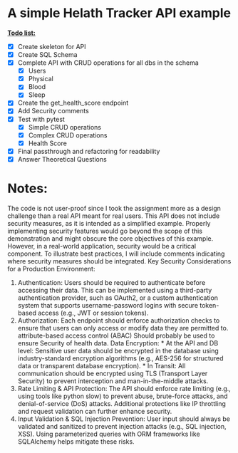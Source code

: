 <h1>A simple Helath Tracker API example</h1>



**<u>Todo list:</u>**
- [x] Create skeleton for API
- [X] Create SQL Schema
- [X] Complete API with CRUD operations for all dbs in the schema
  - [X] Users
  - [X] Physical
  - [X] Blood
  - [X] Sleep
- [X] Create the get_health_score endpoint
- [X] Add Security comments
- [X] Test with pytest
  - [X] Simple CRUD operations
  - [X] Complex CRUD operations
  - [X] Health Score
- [X] Final passthrough and refactoring for readability
- [X] Answer Theoretical Questions

# Notes:
The code is not user-proof since I took the assignment more as a design challenge than a real API meant for real users.
This API does not include security measures, as it is intended as a simplified example. Properly implementing security
features would go beyond the scope of this demonstration and might obscure the core objectives of this example.
However, in a real-world application, security would be a critical component.
 To illustrate best practices, I will include comments indicating where security measures should be integrated.
Key Security Considerations for a Production Environment:

1. Authentication: Users should be required to authenticate before accessing their data. 
    This can be implemented using a third-party authentication provider, such as OAuth2,
    or a custom authentication system that supports username-password logins with secure token-based access
    (e.g., JWT or session tokens).
2. Authorization: Each endpoint should enforce authorization checks to ensure that users can only access or 
    modify data they are permitted to. attribute-based access control (ABAC) Should probably be used to ensure Security of health data. 
    Data Encryption:
        * At the API and DB level: Sensitive user data should be encrypted in the database using industry-standard encryption algorithms
            (e.g., AES-256 for structured data or transparent database encryption).
        * In Transit: All communication should be encrypted using TLS (Transport Layer Security) to prevent interception
            and man-in-the-middle attacks.
3. Rate Limiting & API Protection: The API should enforce rate limiting (e.g., using tools like python slow) to 
    prevent abuse, brute-force attacks, and denial-of-service (DoS) attacks.
    Additional protections like IP throttling and request validation can further enhance security.
4. Input Validation & SQL Injection Prevention: User input should always be validated and sanitized to prevent injection
    attacks (e.g., SQL injection, XSS). Using parameterized queries with ORM frameworks like SQLAlchemy helps mitigate these risks.
